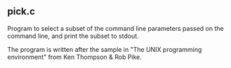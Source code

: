 ## pick.c
Program to select a subset of the command line parameters passed on the
command line, and print the subset to stdout.

The program is written after the sample in "The UNIX programming environment"
from Ken Thompson & Rob Pike.
